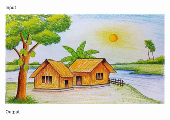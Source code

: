 Input


![alt text](https://github.com/volovikariel/ASCII/blob/master/1280x720.jpg "Initial")

Output

